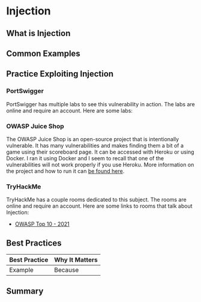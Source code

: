 # Injection

## What is Injection

## Common Examples

## Practice Exploiting Injection

### PortSwigger

PortSwigger has multiple labs to see this vulnerability in action. The labs are online and require an account. Here are some labs:

### OWASP Juice Shop

The OWASP Juice Shop is an open-source project that is intentionally vulnerable. It has many vulnerabilities and makes finding them a bit of a game using their scoreboard page. It can be accessed with Heroku or using Docker. I ran it using Docker and I seem to recall that one of the vulnerabilities will not work properly if you use Heroku. More information on the project and how to run it can [be found here](https://owasp.org/www-project-juice-shop/).

### TryHackMe

TryHackMe has a couple rooms dedicated to this subject. The rooms are online and require an account. Here are some links to rooms that talk about Injection:

- [OWASP Top 10 - 2021](https://tryhackme.com/room/owasptop102021)

## Best Practices

| Best Practice | Why It Matters |
| ------------- | -------------- |
| Example | Because |

## Summary
